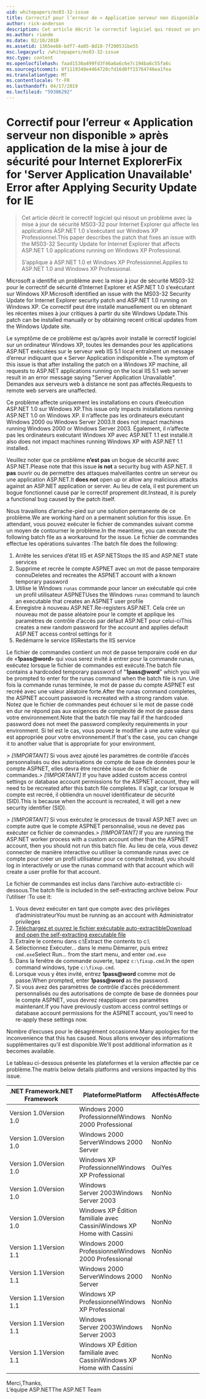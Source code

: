 ```yaml
---
uid: whitepapers/ms03-32-issue
title: Correctif pour l’erreur de « Application serveur non disponible » après avoir appliqué la mise à jour de sécurité pour Internet Explorer | Microsoft Docs
author: rick-anderson
description: Cet article décrit le correctif logiciel qui résout un problème avec la mise à jour de sécurité MS03-32 pour Internet Explorer qui affecte les applications ASP.NET 1.0 en cours d’exécution sur Wi...
ms.author: riande
ms.date: 02/10/2010
ms.assetid: 1365eebb-bdf7-4a05-8d18-7f200531be55
msc.legacyurl: /whitepapers/ms03-32-issue
msc.type: content
ms.openlocfilehash: faad1530a499fd3f46a6a6c6e7c194ba6c55fa6c
ms.sourcegitcommit: 0f1119340e4464720cfd16d0ff15764746ea1fea
ms.translationtype: MT
ms.contentlocale: fr-FR
ms.lasthandoff: 04/17/2019
ms.locfileid: "59386292"
---
```

# <a name="fix-for-server-application-unavailable-error-after-applying-security-update-for-ie"></a><span data-ttu-id="678f3-103">Correctif pour l’erreur « Application serveur non disponible » après application de la mise à jour de sécurité pour Internet Explorer</span><span class="sxs-lookup"><span data-stu-id="678f3-103">Fix for 'Server Application Unavailable' Error after Applying Security Update for IE</span></span>

> <span data-ttu-id="678f3-104">Cet article décrit le correctif logiciel qui résout un problème avec la mise à jour de sécurité MS03-32 pour Internet Explorer qui affecte les applications ASP.NET 1.0 s’exécutant sur Windows XP Professionnel.</span><span class="sxs-lookup"><span data-stu-id="678f3-104">This paper describes the patch that fixes an issue with the MS03-32 Security Update for Internet Explorer that affects ASP.NET 1.0 applications running on Windows XP Professional.</span></span>
> 
> <span data-ttu-id="678f3-105">S’applique à ASP.NET 1.0 et Windows XP Professionnel.</span><span class="sxs-lookup"><span data-stu-id="678f3-105">Applies to ASP.NET 1.0 and Windows XP Professional.</span></span>


<span data-ttu-id="678f3-106">Microsoft a identifié un problème avec la mise à jour de sécurité MS03-32 pour le correctif de sécurité d’Internet Explorer et ASP.NET 1.0 s’exécutant sur Windows XP.</span><span class="sxs-lookup"><span data-stu-id="678f3-106">Microsoft identified an issue with the MS03-32 Security Update for Internet Explorer security patch and ASP.NET 1.0 running on Windows XP.</span></span> <span data-ttu-id="678f3-107">Ce correctif peut être installé manuellement ou en obtenant les récentes mises à jour critiques à partir du site Windows Update.</span><span class="sxs-lookup"><span data-stu-id="678f3-107">This patch can be installed manually or by obtaining recent critical updates from the Windows Update site.</span></span>

<span data-ttu-id="678f3-108">Le symptôme de ce problème est qu’après avoir installé le correctif logiciel sur un ordinateur Windows XP, toutes les demandes pour les applications ASP.NET exécutées sur le serveur web IIS 5.1 local entraînent un message d’erreur indiquant que « Server Application indisponible ».</span><span class="sxs-lookup"><span data-stu-id="678f3-108">The symptom of this issue is that after installing the patch on a Windows XP machine, all requests to ASP.NET applications running on the local IIS 5.1 web server result in an error message saying "Server Application Unavailable".</span></span> <span data-ttu-id="678f3-109">Demandes aux serveurs web à distance ne sont pas affectés.</span><span class="sxs-lookup"><span data-stu-id="678f3-109">Requests to remote web servers are unaffected.</span></span>

<span data-ttu-id="678f3-110">Ce problème affecte uniquement les installations en cours d’exécution ASP.NET 1.0 sur Windows XP.</span><span class="sxs-lookup"><span data-stu-id="678f3-110">This issue only impacts installations running ASP.NET 1.0 on Windows XP.</span></span> <span data-ttu-id="678f3-111">Il n’affecte pas les ordinateurs exécutant Windows 2000 ou Windows Server 2003.</span><span class="sxs-lookup"><span data-stu-id="678f3-111">It does not impact machines running Windows 2000 or Windows Server 2003.</span></span> <span data-ttu-id="678f3-112">Également, il n’affecte pas les ordinateurs exécutant Windows XP avec ASP.NET 1.1 est installé.</span><span class="sxs-lookup"><span data-stu-id="678f3-112">It also does not impact machines running Windows XP with ASP.NET 1.1 installed.</span></span>

<span data-ttu-id="678f3-113">Veuillez noter que ce problème **n’est pas** un bogue de sécurité avec ASP.NET.</span><span class="sxs-lookup"><span data-stu-id="678f3-113">Please note that this issue **is not** a security bug with ASP.NET.</span></span> <span data-ttu-id="678f3-114">Il **pas** ouvrir ou de permettre des attaques malveillantes contre un serveur ou une application ASP.NET.</span><span class="sxs-lookup"><span data-stu-id="678f3-114">It **does not** open up or allow any malicious attacks against an ASP.NET application or server.</span></span> <span data-ttu-id="678f3-115">Au lieu de cela, il est purement un bogue fonctionnel causé par le correctif proprement dit.</span><span class="sxs-lookup"><span data-stu-id="678f3-115">Instead, it is purely a functional bug caused by the patch itself.</span></span>

<span data-ttu-id="678f3-116">Nous travaillons d’arrache-pied sur une solution permanente de ce problème.</span><span class="sxs-lookup"><span data-stu-id="678f3-116">We are working hard on a permanent solution for this issue.</span></span> <span data-ttu-id="678f3-117">En attendant, vous pouvez exécuter le fichier de commandes suivant comme un moyen de contourner le problème.</span><span class="sxs-lookup"><span data-stu-id="678f3-117">In the meantime, you can execute the following batch file as a workaround for the issue.</span></span> <span data-ttu-id="678f3-118">Le fichier de commandes effectue les opérations suivantes :</span><span class="sxs-lookup"><span data-stu-id="678f3-118">The batch file does the following:</span></span>

1. <span data-ttu-id="678f3-119">Arrête les services d’état IIS et ASP.NET</span><span class="sxs-lookup"><span data-stu-id="678f3-119">Stops the IIS and ASP.NET state services</span></span>
2. <span data-ttu-id="678f3-120">Supprime et recrée le compte ASPNET avec un mot de passe temporaire connu</span><span class="sxs-lookup"><span data-stu-id="678f3-120">Deletes and recreates the ASPNET account with a known temporary password</span></span>
3. <span data-ttu-id="678f3-121">Utilise le Windows `runas` commande pour lancer un exécutable qui crée un profil utilisateur ASPNET</span><span class="sxs-lookup"><span data-stu-id="678f3-121">Uses the Windows `runas` command to launch an executable that creates an ASPNET user profile</span></span>
4. <span data-ttu-id="678f3-122">Enregistre à nouveau ASP.NET.</span><span class="sxs-lookup"><span data-stu-id="678f3-122">Re-registers ASP.NET.</span></span> <span data-ttu-id="678f3-123">Cela crée un nouveau mot de passe aléatoire pour le compte et applique les paramètres de contrôle d’accès par défaut ASP.NET pour celui-ci</span><span class="sxs-lookup"><span data-stu-id="678f3-123">This creates a new random password for the account and applies default ASP.NET access control settings for it</span></span>
5. <span data-ttu-id="678f3-124">Redémarre le service IIS</span><span class="sxs-lookup"><span data-stu-id="678f3-124">Restarts the IIS service</span></span>

<span data-ttu-id="678f3-125">Le fichier de commandes contient un mot de passe temporaire codé en dur de «<strong>1pass\@word</strong>» qui vous serez invité à entrer pour la commande runas, exécutez lorsque le fichier de commandes est exécuté.</span><span class="sxs-lookup"><span data-stu-id="678f3-125">The batch file contains a hardcoded temporary password of "<strong>1pass\@word</strong>" which you will be prompted to enter for the runas command when the batch file is run.</span></span> <span data-ttu-id="678f3-126">Une fois la commande runas terminée, le mot de passe du compte ASPNET est recréé avec une valeur aléatoire forte.</span><span class="sxs-lookup"><span data-stu-id="678f3-126">After the runas command completes, the ASPNET account password is recreated with a strong random value.</span></span> <span data-ttu-id="678f3-127">Notez que le fichier de commandes peut échouer si le mot de passe codé en dur ne répond pas aux exigences de complexité de mot de passe dans votre environnement.</span><span class="sxs-lookup"><span data-stu-id="678f3-127">Note that the batch file may fail if the hardcoded password does not meet the password complexity requirements in your environment.</span></span> <span data-ttu-id="678f3-128">Si tel est le cas, vous pouvez le modifier à une autre valeur qui est appropriée pour votre environnement.</span><span class="sxs-lookup"><span data-stu-id="678f3-128">If that's the case, you can change it to another value that is appropriate for your environment.</span></span>

<span data-ttu-id="678f3-129">*> [!IMPORTANT]* Si vous avez ajouté les paramètres de contrôle d’accès personnalisés ou des autorisations de compte de base de données pour le compte ASPNET, elles devra être recréée issue de ce fichier de commandes.</span><span class="sxs-lookup"><span data-stu-id="678f3-129">*> [!IMPORTANT]* If you have added custom access control settings or database account permissions for the ASPNET account, they will need to be recreated after this batch file completes.</span></span> <span data-ttu-id="678f3-130">Il s’agit, car lorsque le compte est recréé, il obtiendra un nouvel identificateur de sécurité (SID).</span><span class="sxs-lookup"><span data-stu-id="678f3-130">This is because when the account is recreated, it will get a new security identifier (SID).</span></span>

<span data-ttu-id="678f3-131">*> [!IMPORTANT]* Si vous exécutez le processus de travail ASP.NET avec un compte autre que le compte ASPNET personnalisé, vous ne devez pas exécuter ce fichier de commandes.</span><span class="sxs-lookup"><span data-stu-id="678f3-131">*> [!IMPORTANT]* If you are running the ASP.NET worker process with a custom account other than the ASPNET account, then you should not run this batch file.</span></span> <span data-ttu-id="678f3-132">Au lieu de cela, vous devez connecter de manière interactive ou utiliser la commande runas avec ce compte pour créer un profil utilisateur pour ce compte.</span><span class="sxs-lookup"><span data-stu-id="678f3-132">Instead, you should log in interactively or use the runas command with that account which will create a user profile for that account.</span></span>

<span data-ttu-id="678f3-133">Le fichier de commandes est inclus dans l’archive auto-extractible ci-dessous.</span><span class="sxs-lookup"><span data-stu-id="678f3-133">The batch file is included in the self-extracting archive below.</span></span> <span data-ttu-id="678f3-134">Pour l’utiliser :</span><span class="sxs-lookup"><span data-stu-id="678f3-134">To use it:</span></span>

1. <span data-ttu-id="678f3-135">Vous devez exécuter en tant que compte avec des privilèges d’administrateur</span><span class="sxs-lookup"><span data-stu-id="678f3-135">You must be running as an account with Administrator privileges</span></span>
2. [<span data-ttu-id="678f3-136">Téléchargez et ouvrez le fichier exécutable auto-extractible</span><span class="sxs-lookup"><span data-stu-id="678f3-136">Download and open the self-extracting executable file</span></span>](ms03-32-issue/_static/fixup1.exe)
3. <span data-ttu-id="678f3-137">Extraire le contenu dans c:\\</span><span class="sxs-lookup"><span data-stu-id="678f3-137">Extract the contents to c:\\</span></span>
4. <span data-ttu-id="678f3-138">Sélectionnez Exécuter... dans le menu Démarrer, puis entrez `cmd.exe`</span><span class="sxs-lookup"><span data-stu-id="678f3-138">Select Run... from the start menu, and enter `cmd.exe`</span></span>
5. <span data-ttu-id="678f3-139">Dans la fenêtre de commande ouverte, tapez `c:\fixup.cmd`.</span><span class="sxs-lookup"><span data-stu-id="678f3-139">In the open command windows, type `c:\fixup.cmd`.</span></span>
6. <span data-ttu-id="678f3-140">Lorsque vous y êtes invité, entrez <strong>1pass\@word</strong> comme mot de passe.</span><span class="sxs-lookup"><span data-stu-id="678f3-140">When prompted, enter <strong>1pass\@word</strong> as the password.</span></span>
7. <span data-ttu-id="678f3-141">Si vous avez des paramètres de contrôle d’accès précédemment personnalisés ou des autorisations de compte de base de données pour le compte ASPNET, vous devrez réappliquer ces paramètres maintenant.</span><span class="sxs-lookup"><span data-stu-id="678f3-141">If you have previously custom access control settings or database account permissions for the ASPNET account, you'll need to re-apply these settings now.</span></span>

<span data-ttu-id="678f3-142">Nombre d’excuses pour le désagrément occasionné.</span><span class="sxs-lookup"><span data-stu-id="678f3-142">Many apologies for the inconvenience that this has caused.</span></span> <span data-ttu-id="678f3-143">Nous allons envoyer des informations supplémentaires qu’il est disponible.</span><span class="sxs-lookup"><span data-stu-id="678f3-143">We'll post additional information as it becomes available.</span></span>

<span data-ttu-id="678f3-144">Le tableau ci-dessous présente les plateformes et la version affectée par ce problème.</span><span class="sxs-lookup"><span data-stu-id="678f3-144">The matrix below details platforms and versions impacted by this issue.</span></span>

| <span data-ttu-id="678f3-145">.NET Framework</span><span class="sxs-lookup"><span data-stu-id="678f3-145">.NET Framework</span></span> | <span data-ttu-id="678f3-146">Plateforme</span><span class="sxs-lookup"><span data-stu-id="678f3-146">Platform</span></span> | <span data-ttu-id="678f3-147">Affectés</span><span class="sxs-lookup"><span data-stu-id="678f3-147">Affected</span></span> |
| --- | --- | --- |
| <span data-ttu-id="678f3-148">Version 1.0</span><span class="sxs-lookup"><span data-stu-id="678f3-148">Version 1.0</span></span> | <span data-ttu-id="678f3-149">Windows 2000 Professionnel</span><span class="sxs-lookup"><span data-stu-id="678f3-149">Windows 2000 Professional</span></span> | <span data-ttu-id="678f3-150">Non</span><span class="sxs-lookup"><span data-stu-id="678f3-150">No</span></span> |
| <span data-ttu-id="678f3-151">Version 1.0</span><span class="sxs-lookup"><span data-stu-id="678f3-151">Version 1.0</span></span> | <span data-ttu-id="678f3-152">Windows 2000 Server</span><span class="sxs-lookup"><span data-stu-id="678f3-152">Windows 2000 Server</span></span> | <span data-ttu-id="678f3-153">Non</span><span class="sxs-lookup"><span data-stu-id="678f3-153">No</span></span> |
| <span data-ttu-id="678f3-154">Version 1.0</span><span class="sxs-lookup"><span data-stu-id="678f3-154">Version 1.0</span></span> | <span data-ttu-id="678f3-155">Windows XP Professionnel</span><span class="sxs-lookup"><span data-stu-id="678f3-155">Windows XP Professional</span></span> | <span data-ttu-id="678f3-156">Oui</span><span class="sxs-lookup"><span data-stu-id="678f3-156">Yes</span></span> |
| <span data-ttu-id="678f3-157">Version 1.0</span><span class="sxs-lookup"><span data-stu-id="678f3-157">Version 1.0</span></span> | <span data-ttu-id="678f3-158">Windows Server 2003</span><span class="sxs-lookup"><span data-stu-id="678f3-158">Windows Server 2003</span></span> | <span data-ttu-id="678f3-159">Non</span><span class="sxs-lookup"><span data-stu-id="678f3-159">No</span></span> |
| <span data-ttu-id="678f3-160">Version 1.0</span><span class="sxs-lookup"><span data-stu-id="678f3-160">Version 1.0</span></span> | <span data-ttu-id="678f3-161">Windows XP Édition familiale avec Cassini</span><span class="sxs-lookup"><span data-stu-id="678f3-161">Windows XP Home with Cassini</span></span> | <span data-ttu-id="678f3-162">Non</span><span class="sxs-lookup"><span data-stu-id="678f3-162">No</span></span> |
| <span data-ttu-id="678f3-163">Version 1.1</span><span class="sxs-lookup"><span data-stu-id="678f3-163">Version 1.1</span></span> | <span data-ttu-id="678f3-164">Windows 2000 Professionnel</span><span class="sxs-lookup"><span data-stu-id="678f3-164">Windows 2000 Professional</span></span> | <span data-ttu-id="678f3-165">Non</span><span class="sxs-lookup"><span data-stu-id="678f3-165">No</span></span> |
| <span data-ttu-id="678f3-166">Version 1.1</span><span class="sxs-lookup"><span data-stu-id="678f3-166">Version 1.1</span></span> | <span data-ttu-id="678f3-167">Windows 2000 Server</span><span class="sxs-lookup"><span data-stu-id="678f3-167">Windows 2000 Server</span></span> | <span data-ttu-id="678f3-168">Non</span><span class="sxs-lookup"><span data-stu-id="678f3-168">No</span></span> |
| <span data-ttu-id="678f3-169">Version 1.1</span><span class="sxs-lookup"><span data-stu-id="678f3-169">Version 1.1</span></span> | <span data-ttu-id="678f3-170">Windows XP Professionnel</span><span class="sxs-lookup"><span data-stu-id="678f3-170">Windows XP Professional</span></span> | <span data-ttu-id="678f3-171">Non</span><span class="sxs-lookup"><span data-stu-id="678f3-171">No</span></span> |
| <span data-ttu-id="678f3-172">Version 1.1</span><span class="sxs-lookup"><span data-stu-id="678f3-172">Version 1.1</span></span> | <span data-ttu-id="678f3-173">Windows Server 2003</span><span class="sxs-lookup"><span data-stu-id="678f3-173">Windows Server 2003</span></span> | <span data-ttu-id="678f3-174">Non</span><span class="sxs-lookup"><span data-stu-id="678f3-174">No</span></span> |
| <span data-ttu-id="678f3-175">Version 1.1</span><span class="sxs-lookup"><span data-stu-id="678f3-175">Version 1.1</span></span> | <span data-ttu-id="678f3-176">Windows XP Édition familiale avec Cassini</span><span class="sxs-lookup"><span data-stu-id="678f3-176">Windows XP Home with Cassini</span></span> | <span data-ttu-id="678f3-177">Non</span><span class="sxs-lookup"><span data-stu-id="678f3-177">No</span></span> |

<span data-ttu-id="678f3-178">Merci,</span><span class="sxs-lookup"><span data-stu-id="678f3-178">Thanks,</span></span>   
 <span data-ttu-id="678f3-179">L’équipe ASP.NET</span><span class="sxs-lookup"><span data-stu-id="678f3-179">The ASP.NET Team</span></span>
